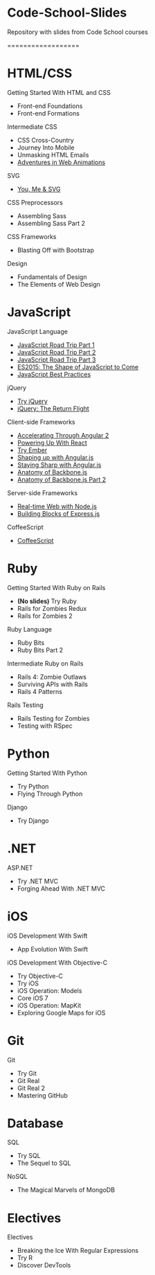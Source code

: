 # Code-School-Slides
Repository with slides from Code School courses

==================
# HTML/CSS
Getting Started With HTML and CSS

- Front-end Foundations
- Front-end Formations

Intermediate CSS

- CSS Cross-Country
- Journey Into Mobile
- Unmasking HTML Emails
- [Adventures in Web Animations](https://github.com/WispProxy/Code-School-Slides/blob/develop/Slides/HTML_CSS/Intermediate%20CSS/CodeSchool-AdventuresInWebAnimations.pdf)

SVG

- [You, Me & SVG](https://github.com/WispProxy/Code-School-Slides/blob/develop/Slides/HTML_CSS/SVG/CodeSchool-YouMeSvg.pdf)

CSS Preprocessors

- Assembling Sass
- Assembling Sass Part 2

CSS Frameworks

- Blasting Off with Bootstrap

Design

- Fundamentals of Design
- The Elements of Web Design

# JavaScript

JavaScript Language

- [JavaScript Road Trip Part 1](https://github.com/WispProxy/Code-School-Slides/blob/develop/Slides/JavaScript/JavaScript%20Language/js1.pdf)
- [JavaScript Road Trip Part 2](https://github.com/WispProxy/Code-School-Slides/blob/develop/Slides/JavaScript/JavaScript%20Language/js2.pdf)
- [JavaScript Road Trip Part 3](https://github.com/WispProxy/Code-School-Slides/blob/develop/Slides/JavaScript/JavaScript%20Language/js3.pdf)
- [ES2015: The Shape of JavaScript to Come](https://github.com/WispProxy/Code-School-Slides/blob/develop/Slides/JavaScript/JavaScript%20Language/all-levels.pdf)
- [JavaScript Best Practices](https://github.com/WispProxy/Code-School-Slides/blob/develop/Slides/JavaScript/JavaScript%20Language/JSBP_full.pdf)

jQuery

- [Try jQuery](https://github.com/WispProxy/Code-School-Slides/blob/develop/Slides/JavaScript/jQuery/codeschool_try_jquery.pdf)
- [jQuery: The Return Flight](https://github.com/WispProxy/Code-School-Slides/blob/develop/Slides/JavaScript/jQuery/jquery-part2.pdf)

Client-side Frameworks

- [Accelerating Through Angular 2](https://github.com/WispProxy/Code-School-Slides/blob/develop/Slides/JavaScript/Client-side%20Frameworks/CodeSchool-AcceleratingThroughAngular2.pdf)
- [Powering Up With React](https://github.com/WispProxy/Code-School-Slides/blob/develop/Slides/JavaScript/Client-side%20Frameworks/CodeSchool-PoweringUpWithReact.pdf)
- [Try Ember](https://github.com/WispProxy/Code-School-Slides/blob/develop/Slides/JavaScript/Client-side%20Frameworks/CodeSchool-TryEmber.pdf)
- [Shaping up with Angular.js](https://github.com/WispProxy/Code-School-Slides/blob/develop/Slides/JavaScript/Client-side%20Frameworks/level01-05.pdf)
- [Staying Sharp with Angular.js](https://github.com/WispProxy/Code-School-Slides/blob/develop/Slides/JavaScript/Client-side%20Frameworks/angular2-full-small.pdf)
- [Anatomy of Backbone.js](https://github.com/WispProxy/Code-School-Slides/blob/develop/Slides/JavaScript/Client-side%20Frameworks/The_Anatomy_of_BackboneJS.pdf)
- [Anatomy of Backbone.js Part 2](https://github.com/WispProxy/Code-School-Slides/blob/develop/Slides/JavaScript/Client-side%20Frameworks/backbone2.pdf)

Server-side Frameworks

- [Real-time Web with Node.js](https://github.com/WispProxy/Code-School-Slides/blob/develop/Slides/JavaScript/Server-side%20Frameworks/node-all-levels.pdf)
- [Building Blocks of Express.js](https://github.com/WispProxy/Code-School-Slides/blob/develop/Slides/JavaScript/Server-side%20Frameworks/express-all-levels.pdf)

CoffeeScript

- [CoffeeScript](https://github.com/WispProxy/Code-School-Slides/blob/develop/Slides/JavaScript/CoffeeScript/coffeescript_slides.pdf)

# Ruby

Getting Started With Ruby on Rails

- **(No slides)** Try Ruby
- Rails for Zombies Redux
- Rails for Zombies 2

Ruby Language

- Ruby Bits
- Ruby Bits Part 2

Intermediate Ruby on Rails

- Rails 4: Zombie Outlaws
- Surviving APIs with Rails
- Rails 4 Patterns

Rails Testing

- Rails Testing for Zombies
- Testing with RSpec

# Python

Getting Started With Python

- Try Python
- Flying Through Python

Django

- Try Django

# .NET

ASP.NET

- Try .NET MVC
- Forging Ahead With .NET MVC

# iOS

iOS Development With Swift

- App Evolution With Swift

iOS Development With Objective-C

- Try Objective-C
- Try iOS
- iOS Operation: Models
- Core iOS 7
- iOS Operation: MapKit
- Exploring Google Maps for iOS

# Git

Git

- Try Git
- Git Real
- Git Real 2
- Mastering GitHub

# Database

SQL

- Try SQL
- The Sequel to SQL

NoSQL

- The Magical Marvels of MongoDB

# Electives

Electives

- Breaking the Ice With Regular Expressions
- Try R
- Discover DevTools
